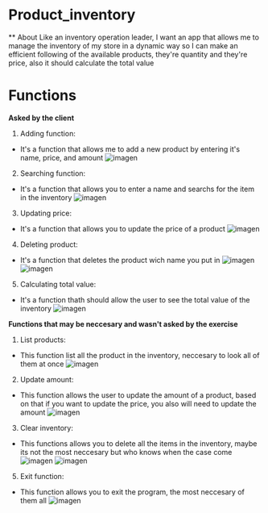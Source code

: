 # Product_inventory
** About
Like an inventory operation leader, I want an app that allows me to manage the inventory of my store in a dynamic way so I can make an efficient following of the available products, they're quantity and they're price, also it should calculate the total value

# Functions

**Asked by the client**
1. Adding function:
- It's a function that allows me to add a new product by entering it's name, price, and amount
![imagen](https://github.com/user-attachments/assets/0d69caf2-b051-4cd1-9da1-d6fc1c589fba)


2. Searching function:
- It's a function that allows you to enter a name and searchs for the item in the inventory
![imagen](https://github.com/user-attachments/assets/db027b06-b16e-4566-bb79-aa322e07f825)


3. Updating price:
- It's a function that allows you to update the price of a product
![imagen](https://github.com/user-attachments/assets/b466f2f7-b7f3-41e5-b8cf-cd77ea4d9b48)

4. Deleting product:
- It's a function that deletes the product wich name you put in
![imagen](https://github.com/user-attachments/assets/50d69e77-7724-459f-b9a3-af47018f03cd)
![imagen](https://github.com/user-attachments/assets/901202e5-8d2c-46dd-93b8-30f1a4a6c86f)


5. Calculating total value:
- It's a function thath should allow the user to see the total value of the inventory
![imagen](https://github.com/user-attachments/assets/2a5f6de4-f933-413d-899e-19a46e9d992f)


**Functions that may be neccesary and wasn't asked by the exercise**
1. List products:
- This function list all the product in the inventory, neccesary to look all of them at once
![imagen](https://github.com/user-attachments/assets/8d214579-4f6d-4f91-ad8a-dbc70480721e)

2. Update amount:
- This function allows the user to update the amount of a product, based on that if you want to update the price, you also will need to update the amount
![imagen](https://github.com/user-attachments/assets/40e9dd87-bfc1-4a63-a315-a7b147b978b4)

3. Clear inventory:
- This functions allows you to delete all the items in the inventory, maybe its not the most neccesary but who knows when the case come
![imagen](https://github.com/user-attachments/assets/d0d5bb9b-9703-452d-a9ac-6f7e6ec8c47a)
![imagen](https://github.com/user-attachments/assets/316ef792-998f-4fe9-8d71-9212593b86ab)

5. Exit function:
- This function allows you to exit the program, the most neccesary of them all
![imagen](https://github.com/user-attachments/assets/88b37666-74a8-44f7-941f-3b00362acdb0)
